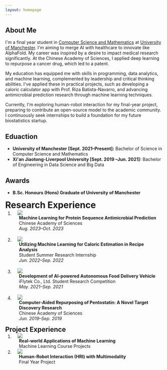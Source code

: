 ```yaml
---
layout: homepage
---
```


## About Me

I'm a final year student in <a href="https://studentnet.cs.manchester.ac.uk/ugt/cm/" target="_blank"> Computer Science and Mathematics</a> at <a href="https://manchester.ac.uk/" target="_blank"> University of Manchester</a>. I'm aiming to merge AI with healthcare to innovate like AlphaFold. My career was inspired by a desire to impact medical research significantly. At the Chinese Academy of Sciences, I applied deep learning to repurpose a cancer drug, which led to a patent.

My education has equipped me with skills in programming, data analytics, and machine learning, complemented by leadership and critical thinking abilities. I've applied these in practical projects, such as developing a caloric calculator app with Prof. Riza Batista-Navarro, and advancing antimicrobial prediction research through machine learning techniques.

Currently, I'm exploring human-robot interaction for my final-year project, preparing to contribute an open-source model to the academic community. I continuously seek internships to build a foundation for my future biostatistics startup.


## Eduaction
- **University of Manchester [Sept. 2021–Present]:** Bachelor of Science in Computer Science and Mathematics
- **Xi'an Jiaotong-Liverpool University [Sept. 2019 –Jun. 2021]:** Bachelor of Engineering in Data Science and Big Data

## Awards
- **B.Sc. Honours (Hons) Graduate of University of Manchester**

<h1 id="Talks" style="margin: 2px 0px -15px;">Research Experience</h1>

<div class="publications">
<ol class="bibliography">


<li>
<div class="pub-row">

  <div class="col-sm-3 abbr" style="position: relative;padding-right: 15px;padding-left: 15px;">
    <img src="assets/img/TTHS2023.png" class="teaser img-fluid z-depth-1">
  </div>

  <div class="col-sm-9" style="position: relative;padding-right: 15px;padding-left: 20px;">
    <div class="title"><strong> Machine Learning for Protein Sequence Antimicrobial Prediction</strong></div>
    <div class="author">Chinese Academy of Sciences</div>
    <div class="periodical"><em>Aug. 2023–Oct. 2023</em></div>
  </div>
</div>
</li>
  
<br>


<li>
<div class="pub-row">

  <div class="col-sm-3 abbr" style="position: relative;padding-right: 15px;padding-left: 15px;">
    <img src="assets/img/ENAR2023.png" class="teaser img-fluid z-depth-1">
  </div>

  <div class="col-sm-9" style="position: relative;padding-right: 15px;padding-left: 20px;">
    <div class="title"><strong>Utilizing Machine Learning for Caloric Estimation in Recipe Analysis</strong></div>
    <div class="author">Student Summer Research Internship</div>
    <div class="periodical"><em>Jun. 2022–Sep. 2022</em></div>
  </div>
</div>
</li>
  
<br>


<li>
<div class="pub-row">

  <div class="col-sm-3 abbr" style="position: relative;padding-right: 15px;padding-left: 15px;">
    <img src="assets/img/fdawg.png" class="teaser img-fluid z-depth-1">
  </div>

  <div class="col-sm-9" style="position: relative;padding-right: 15px;padding-left: 20px;">
    <div class="title"> <strong> Development of AI-powered Autonomous Food Delivery Vehicle</strong></div>
    <div class="author">iFlytek Co., Ltd. Student Research Competition</div>
    <div class="periodical"><em>May. 2021–Sep. 2021</em></div>
  </div>
</div>
</li>
  
<br>

<li>
<div class="pub-row">

  <div class="col-sm-3 abbr" style="position: relative;padding-right: 15px;padding-left: 15px;">
    <img src="assets/img/JSM2022.png" class="teaser img-fluid z-depth-1">
  
  </div>

  <div class="col-sm-9" style="position: relative;padding-right: 15px;padding-left: 20px;">
    <div class="title"><strong>Computer-Aided Repurposing of Pentostatin: A Novel Target Discovery Research</strong>
</div>
    <div class="author">Chinese Academy of Sciences</div>
    <div class="periodical"><em>Jun. 2019–Sep. 2019</em></div>
  </div>
</div>
</li>
  

</ol>
</div>

<h2 id="publications" style="margin: 2px 0px -15px;">Project Experience</h2>

<div class="publications">
<ol class="bibliography">


<li>
<div class="pub-row">

  <div class="col-sm-3 abbr" style="position: relative;padding-right: 15px;padding-left: 15px;">
    <img src="assets/img/nips2023.png" class="teaser img-fluid z-depth-1">
  </div>

  <div class="col-sm-9" style="position: relative;padding-right: 15px;padding-left: 20px;">
    <div class="title"><strong>Real-world Applications of Machine Learning</strong></div>
    <div class="author">Machine Learning Course Projects</div>
  </div>
</div>
</li>
  

<li>
<div class="pub-row">

  <div class="col-sm-3 abbr" style="position: relative;padding-right: 15px;padding-left: 15px;">
    <img src="assets/img/OCS.png" class="teaser img-fluid z-depth-1">
  </div>

  <div class="col-sm-9" style="position: relative;padding-right: 15px;padding-left: 20px;">
    <div class="title"><strong>Human-Robot Interaction (HRI) with Multimodality</strong></div>
    <div class="author">Final Year Project</div>
  </div>
</div>
</li>
  
<br>

</ol>
</div>
